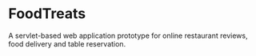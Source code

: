 # FoodTreats
A servlet-based web application prototype for online restaurant reviews, food delivery and table reservation.
